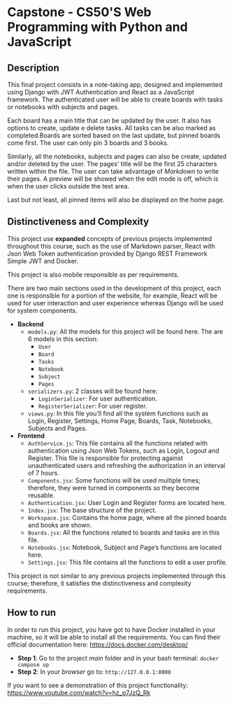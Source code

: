 # Capstone - CS50'S Web Programming with Python and JavaScript

## Description

This final project consists in a note-taking app, designed and implemented using Django with JWT Authentication and React as a JavaScript framework. The authenticated user will be able to create boards with tasks or notebooks with subjects and pages.

Each board has a main title that can be updated by the user. It also has options to create, update e delete tasks. All tasks can be also marked as completed.Boards are sorted based on the last update, but pinned boards come first. The user can only pin 3 boards and 3 books.

Similarly, all the notebooks, subjects and pages can also be create, updated and/or deleted by the user. The pages’ title will be the first 25 characters written within the file. The user can take advantage of _Markdown_ to write their pages. A preview will be showed when the edit mode is off, which is when the user clicks outside the text area.

Last but not least, all pinned items will also be displayed on the home page.

## Distinctiveness and Complexity

This project use **expanded** concepts of previous projects implemented throughout this course, such as the use of Markdown parser, React with Json Web Token authentication provided by Django REST Framework Simple JWT and Docker.

This project is also mobile responsible as per requirements.

There are two main sections used in the development of this project, each one is responsible for a portion of the website, for example, React will be used for user interaction and user experience whereas Django will be used for system components.

- **Backend**
  - `models.py`: All the models for this project will be found here. The are 6 models in this section:
    - `User`
    - `Board`
    - `Tasks`
    - `Notebook`
    - `Subject`
    - `Pages`
  - `serializers.py`: 2 classes will be found here:
    - `LoginSerializer`: For user authentication.
    - `RegisterSerializer`: For user register.
  - `views.py`: In this file you’ll find all the system functions such as Login, Register, Settings, Home Page, Boards, Task, Notebooks, Subjects and Pages.
- **Frontend**
  - `AuthService.js`: This file contains all the functions related with authentication using Json Web Tokens, such as Login, Logout and Register. This file is responsible for protecting against unauthenticated users and refreshing the authorization in an interval of 7 hours.
  - `Components.jsx`: Some functions will be used multiple times; therefore, they were turned in components so they become reusable.
  - `Authentication.jsx`: User Login and Register forms are located here.
  - `Index.jsx`: The base structure of the project.
  - `Workspace.jsx`: Contains the home page, where all the pinned boards and books are shown.
  - `Boards.jsx`: All the functions related to boards and tasks are in this file.
  - `Notebooks.jsx`: Notebook, Subject and Page’s functions are located here.
  - `Settings.jsx`: This file contains all the functions to edit a user profile.

This project is not similar to any previous projects implemented through this course; therefore, it satisfies the distinctiveness and complexity requirements.

## How to run

In order to run this project, you have got to have Docker installed in your machine, so it will be able to install all the requirements.
You can find their official documentation here: <https://docs.docker.com/desktop/>

- **Step 1**: Go to the project _main_ folder and in your bash terminal: `docker compose up`
- **Step 2**: In your _browser_ go to: `http://127.0.0.1:8000`

If you want to see a demonstration of this project functionality: <https://www.youtube.com/watch?v=hz_p7JzQ_Rk>
